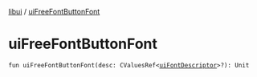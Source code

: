 [libui](README.md) / [uiFreeFontButtonFont](ui-free-font-button-font.md)

# uiFreeFontButtonFont

`fun uiFreeFontButtonFont(desc: CValuesRef<`[`uiFontDescriptor`](ui-font-descriptor/README.md)`>?): Unit`